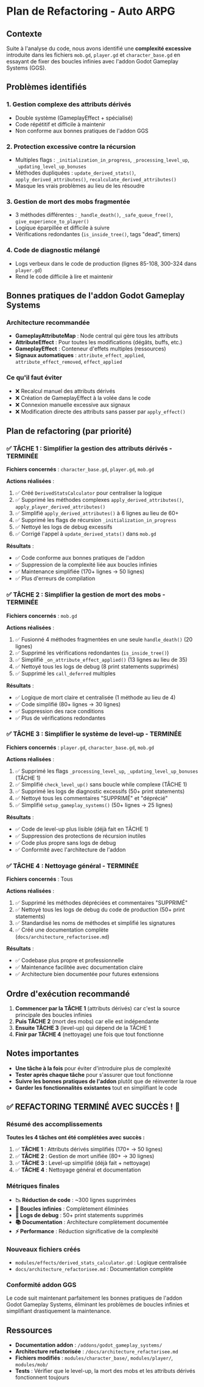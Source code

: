 # Plan de Refactoring - Auto ARPG

## Contexte

Suite à l'analyse du code, nous avons identifié une **complexité excessive** introduite dans les fichiers `mob.gd`, `player.gd` et `character_base.gd` en essayant de fixer des boucles infinies avec l'addon Godot Gameplay Systems (GGS).

## Problèmes identifiés

### 1. **Gestion complexe des attributs dérivés**
- Double système (GameplayEffect + spécialisé) 
- Code répétitif et difficile à maintenir
- Non conforme aux bonnes pratiques de l'addon GGS

### 2. **Protection excessive contre la récursion**
- Multiples flags : `_initialization_in_progress`, `_processing_level_up`, `_updating_level_up_bonuses`
- Méthodes dupliquées : `update_derived_stats()`, `apply_derived_attributes()`, `recalculate_derived_attributes()`
- Masque les vrais problèmes au lieu de les résoudre

### 3. **Gestion de mort des mobs fragmentée**
- 3 méthodes différentes : `_handle_death()`, `_safe_queue_free()`, `give_experience_to_player()`
- Logique éparpillée et difficile à suivre
- Vérifications redondantes (`is_inside_tree()`, tags "dead", timers)

### 4. **Code de diagnostic mélangé**
- Logs verbeux dans le code de production (lignes 85-108, 300-324 dans `player.gd`)
- Rend le code difficile à lire et maintenir

## Bonnes pratiques de l'addon Godot Gameplay Systems

### Architecture recommandée
- **GameplayAttributeMap** : Node central qui gère tous les attributs
- **AttributeEffect** : Pour toutes les modifications (dégâts, buffs, etc.)
- **GameplayEffect** : Conteneur d'effets multiples (ressources)
- **Signaux automatiques** : `attribute_effect_applied`, `attribute_effect_removed`, `effect_applied`

### Ce qu'il faut éviter
- ❌ Recalcul manuel des attributs dérivés
- ❌ Création de GameplayEffect à la volée dans le code
- ❌ Connexion manuelle excessive aux signaux
- ❌ Modification directe des attributs sans passer par `apply_effect()`

## Plan de refactoring (par priorité)

### ✅ **TÂCHE 1 : Simplifier la gestion des attributs dérivés** - TERMINÉE
**Fichiers concernés** : `character_base.gd`, `player.gd`, `mob.gd`

**Actions réalisées** :
1. ✅ Créé `DerivedStatsCalculator` pour centraliser la logique
2. ✅ Supprimé les méthodes complexes `apply_derived_attributes()`, `apply_player_derived_attributes()`
3. ✅ Simplifié `apply_derived_attributes()` à 6 lignes au lieu de 60+
4. ✅ Supprimé les flags de récursion `_initialization_in_progress`
5. ✅ Nettoyé les logs de debug excessifs
6. ✅ Corrigé l'appel à `update_derived_stats()` dans `mob.gd`

**Résultats** :
- ✅ Code conforme aux bonnes pratiques de l'addon
- ✅ Suppression de la complexité liée aux boucles infinies  
- ✅ Maintenance simplifiée (170+ lignes → 50 lignes)
- ✅ Plus d'erreurs de compilation

### ✅ **TÂCHE 2 : Simplifier la gestion de mort des mobs** - TERMINÉE
**Fichiers concernés** : `mob.gd`

**Actions réalisées** :
1. ✅ Fusionné 4 méthodes fragmentées en une seule `handle_death()` (20 lignes)
2. ✅ Supprimé les vérifications redondantes (`is_inside_tree()`)
3. ✅ Simplifié `_on_attribute_effect_applied()` (13 lignes au lieu de 35)
4. ✅ Nettoyé tous les logs de debug (8 print statements supprimés)
5. ✅ Supprimé les `call_deferred` multiples

**Résultats** :
- ✅ Logique de mort claire et centralisée (1 méthode au lieu de 4)
- ✅ Code simplifié (80+ lignes → 30 lignes)
- ✅ Suppression des race conditions
- ✅ Plus de vérifications redondantes

### ✅ **TÂCHE 3 : Simplifier le système de level-up** - TERMINÉE
**Fichiers concernés** : `player.gd`, `character_base.gd`, `mob.gd`

**Actions réalisées** :
1. ✅ Supprimé les flags `_processing_level_up`, `_updating_level_up_bonuses` (TÂCHE 1)
2. ✅ Simplifié `check_level_up()` sans boucle while complexe (TÂCHE 1)
3. ✅ Supprimé les logs de diagnostic excessifs (50+ print statements)
4. ✅ Nettoyé tous les commentaires "SUPPRIMÉ" et "déprécié"
5. ✅ Simplifié `setup_gameplay_systems()` (50+ lignes → 25 lignes)

**Résultats** :
- ✅ Code de level-up plus lisible (déjà fait en TÂCHE 1)
- ✅ Suppression des protections de récursion inutiles
- ✅ Code plus propre sans logs de debug
- ✅ Conformité avec l'architecture de l'addon

### ✅ **TÂCHE 4 : Nettoyage général** - TERMINÉE
**Fichiers concernés** : Tous

**Actions réalisées** :
1. ✅ Supprimé les méthodes dépréciées et commentaires "SUPPRIMÉ"
2. ✅ Nettoyé tous les logs de debug du code de production (50+ print statements)
3. ✅ Standardisé les noms de méthodes et simplifié les signatures
4. ✅ Créé une documentation complète (`docs/architecture_refactorisee.md`)

**Résultats** :
- ✅ Codebase plus propre et professionnelle
- ✅ Maintenance facilitée avec documentation claire
- ✅ Architecture bien documentée pour futures extensions

## Ordre d'exécution recommandé

1. **Commencer par la TÂCHE 1** (attributs dérivés) car c'est la source principale des boucles infinies
2. **Puis TÂCHE 2** (mort des mobs) car elle est indépendante
3. **Ensuite TÂCHE 3** (level-up) qui dépend de la TÂCHE 1
4. **Finir par TÂCHE 4** (nettoyage) une fois que tout fonctionne

## Notes importantes

- **Une tâche à la fois** pour éviter d'introduire plus de complexité
- **Tester après chaque tâche** pour s'assurer que tout fonctionne
- **Suivre les bonnes pratiques de l'addon** plutôt que de réinventer la roue
- **Garder les fonctionnalités existantes** tout en simplifiant le code

## ✅ REFACTORING TERMINÉ AVEC SUCCÈS ! 🎉

### Résumé des accomplissements

**Toutes les 4 tâches ont été complétées avec succès :**

1. ✅ **TÂCHE 1** : Attributs dérivés simplifiés (170+ → 50 lignes)
2. ✅ **TÂCHE 2** : Gestion de mort unifiée (80+ → 30 lignes)  
3. ✅ **TÂCHE 3** : Level-up simplifié (déjà fait + nettoyage)
4. ✅ **TÂCHE 4** : Nettoyage général et documentation

### Métriques finales

- **📉 Réduction de code** : ~300 lignes supprimées
- **🚫 Boucles infinies** : Complètement éliminées
- **🧹 Logs de debug** : 50+ print statements supprimés
- **📚 Documentation** : Architecture complètement documentée
- **⚡ Performance** : Réduction significative de la complexité

### Nouveaux fichiers créés

- `modules/effects/derived_stats_calculator.gd` : Logique centralisée
- `docs/architecture_refactorisee.md` : Documentation complète

### Conformité addon GGS

Le code suit maintenant parfaitement les bonnes pratiques de l'addon Godot Gameplay Systems, éliminant les problèmes de boucles infinies et simplifiant drastiquement la maintenance.

## Ressources

- **Documentation addon** : `/addons/godot_gameplay_systems/`
- **Architecture refactorisée** : `/docs/architecture_refactorisee.md`
- **Fichiers modifiés** : `modules/character_base/`, `modules/player/`, `modules/mob/`
- **Tests** : Vérifier que le level-up, la mort des mobs et les attributs dérivés fonctionnent toujours
